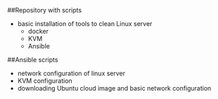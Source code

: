##Repository with scripts
- basic installation of tools to clean Linux server
  - docker
  - KVM
  - Ansible

##Ansible scripts
- network configuration of linux server
- KVM configuration
- downloading Ubuntu cloud image and basic network configuration

 
       

